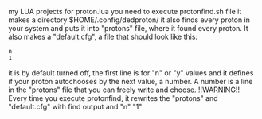 my LUA projects
for proton.lua you need to execute protonfind.sh file
it makes a directory $HOME/.config/dedproton/
it also finds every proton in your system and puts it into "protons" file, where it found every proton. It also makes a "default.cfg", a file that should look like this:
```
n
1
```
it is by default turned off, the first line is for "n" or "y" values and it defines if your proton autochooses by the next value, a number. A number is a line in the "protons" file that you can freely write and choose.
!!WARNING!!
Every time you execute protonfind, it rewrites the "protons" and "default.cfg" with find output and "n" "1"
